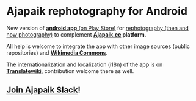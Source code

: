 Ajapaik rephotography for Android
================

New version of [**android app** (on Play Store)](https://play.google.com/store/apps/details?id=ee.ajapaik.android) for [rephotography (then and now photography)](https://en.wikipedia.org/wiki/Rephotography) to complement **[Ajapaik.ee](https://ajapaik.ee) platform**.

All help is welcome to integrate the app with other image sources (public repositories) and [**Wikimedia Commons**](https://commons.wikimedia.org).

The internationalization and localization (i18n) of the app is on [**Translatewiki**](https://translatewiki.net/wiki/Translating:Ajapaik), contribution welcome there as well.

## [Join Ajapaik Slack](http://bit.ly/join-Ajapaik-Slack)!
